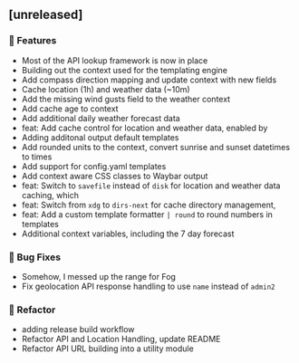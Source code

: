 ## [unreleased]

### 🚀 Features

* Most of the API lookup framework is now in place
* Building out the context used for the templating engine
* Add compass direction mapping and update context with new fields
* Cache location (1h) and weather data (~10m)
* Add the missing wind gusts field to the weather context
* Add cache age to context
* Add additional daily weather forecast data
* feat: Add cache control for location and weather data, enabled by
* Adding additonal output default templates
* Add rounded units to the context, convert sunrise and sunset datetimes to times
* Add support for config.yaml templates
* Add context aware CSS classes to Waybar output
* feat: Switch to `savefile` instead of `disk` for location and weather data caching, which
* feat: Switch from `xdg` to `dirs-next` for cache directory management,
* feat: Add a custom template formatter `| round` to round numbers in templates
* Additional context variables, including the 7 day forecast
### 🐛 Bug Fixes

* Somehow, I messed up the range for Fog
* Fix geolocation API response handling to use `name` instead of `admin2`
### 🚜 Refactor

* adding release build workflow
* Refactor API and Location Handling, update README
* Refactor API URL building into a utility module
